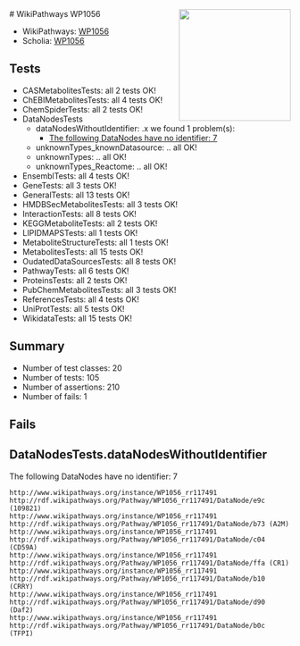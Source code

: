 <img style="float: right; width: 200px" src="https://upload.wikimedia.org/wikipedia/commons/thumb/8/83/Wplogo_with_text_500.png/640px-Wplogo_with_text_500.png" />
# WikiPathways WP1056

* WikiPathways: [WP1056](https://new.wikipathways.org/pathways/WP1056)
* Scholia: [WP1056](https://scholia.toolforge.org/wikipathways/WP1056)
## Tests
* CASMetabolitesTests: all 2 tests OK!
* ChEBIMetabolitesTests: all 4 tests OK!
* ChemSpiderTests: all 2 tests OK!
* DataNodesTests
    * dataNodesWithoutIdentifier: .x we found 1 problem(s):
        * [The following DataNodes have no identifier: 7](#d2d32fa6)
    * unknownTypes_knownDatasource: .. all OK!
    * unknownTypes: .. all OK!
    * unknownTypes_Reactome: .. all OK!
* EnsemblTests: all 4 tests OK!
* GeneTests: all 3 tests OK!
* GeneralTests: all 13 tests OK!
* HMDBSecMetabolitesTests: all 3 tests OK!
* InteractionTests: all 8 tests OK!
* KEGGMetaboliteTests: all 2 tests OK!
* LIPIDMAPSTests: all 1 tests OK!
* MetaboliteStructureTests: all 1 tests OK!
* MetabolitesTests: all 15 tests OK!
* OudatedDataSourcesTests: all 8 tests OK!
* PathwayTests: all 6 tests OK!
* ProteinsTests: all 2 tests OK!
* PubChemMetabolitesTests: all 3 tests OK!
* ReferencesTests: all 4 tests OK!
* UniProtTests: all 5 tests OK!
* WikidataTests: all 15 tests OK!


## Summary

* Number of test classes: 20
* Number of tests: 105
* Number of assertions: 210
* Number of fails: 1

## Fails

<a name="d2d32fa6" />

## DataNodesTests.dataNodesWithoutIdentifier

The following DataNodes have no identifier: 7
```
http://www.wikipathways.org/instance/WP1056_rr117491 http://rdf.wikipathways.org/Pathway/WP1056_rr117491/DataNode/e9c (109821)
http://www.wikipathways.org/instance/WP1056_rr117491 http://rdf.wikipathways.org/Pathway/WP1056_rr117491/DataNode/b73 (A2M)
http://www.wikipathways.org/instance/WP1056_rr117491 http://rdf.wikipathways.org/Pathway/WP1056_rr117491/DataNode/c04 (CD59A)
http://www.wikipathways.org/instance/WP1056_rr117491 http://rdf.wikipathways.org/Pathway/WP1056_rr117491/DataNode/ffa (CR1)
http://www.wikipathways.org/instance/WP1056_rr117491 http://rdf.wikipathways.org/Pathway/WP1056_rr117491/DataNode/b10 (CRRY)
http://www.wikipathways.org/instance/WP1056_rr117491 http://rdf.wikipathways.org/Pathway/WP1056_rr117491/DataNode/d90 (Daf2)
http://www.wikipathways.org/instance/WP1056_rr117491 http://rdf.wikipathways.org/Pathway/WP1056_rr117491/DataNode/b0c (TFPI)
```


